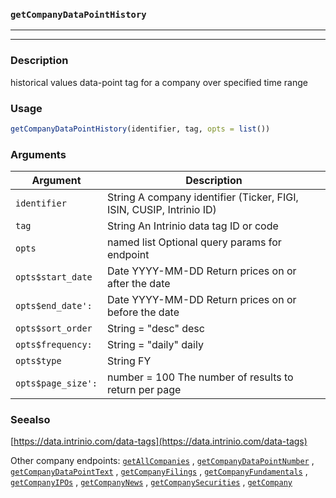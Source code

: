 ### `getCompanyDataPointHistory`
***
***

### Description

 historical values data-point tag for a company over specified time range

### Usage
```r
getCompanyDataPointHistory(identifier, tag, opts = list())
```

### Arguments
Argument      |Description
------------- |----------------
```identifier```     |     String A company identifier (Ticker, FIGI, ISIN, CUSIP, Intrinio ID)
```tag```     |     String An Intrinio data tag ID or code
```opts```     |     named list Optional query params for endpoint
```opts$start_date```     |     Date YYYY-MM-DD Return prices on or after the date
```opts$end_date':```     |     Date YYYY-MM-DD Return prices on or before the date
```opts$sort_order```     |     String = "desc" desc | asc
```opts$frequency:```     |     String = "daily" daily | weekly | monthly | quarterly | yearly Return stock prices in the given frequency
```opts$type```     |     String FY | QTR | TTM Return historical data for given fiscal period type
```opts$page_size':```     |     number = 100 The number of results to return per page
### Seealso

 [https://data.intrinio.com/data-tags](https://data.intrinio.com/data-tags) 
 
 Other company endpoints: [`getAllCompanies`](getAllCompanies.md) ,
  [`getCompanyDataPointNumber`](getCompanyDataPointNumber.md) ,
  [`getCompanyDataPointText`](getCompanyDataPointText.md) ,
  [`getCompanyFilings`](getCompanyFilings.md) ,
  [`getCompanyFundamentals`](getCompanyFundamentals.md) ,
  [`getCompanyIPOs`](getCompanyIPOs.md) ,
  [`getCompanyNews`](getCompanyNews.md) ,
  [`getCompanySecurities`](getCompanySecurities.md) ,
  [`getCompany`](getCompany.md) 

